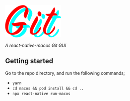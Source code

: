 <img src="./src/app/assets/images/gitgit-logo.png" width="180">

<i>A react-native-macos Git GUI</i>

## Getting started

Go to the repo directory, and run the following commands;

- `yarn`
- `cd macos && pod install && cd ..`
- `npx react-native run-macos`
